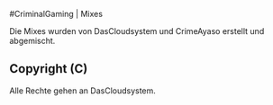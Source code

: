 #CriminalGaming | Mixes

Die Mixes wurden von DasCloudsystem und CrimeAyaso erstellt und abgemischt.

Copyright (C)
--------------------
 Alle Rechte gehen an DasCloudsystem.
